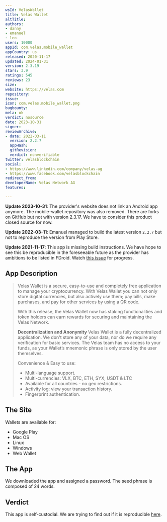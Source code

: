 ```yaml
---
wsId: VelasWallet
title: Velas Wallet
altTitle: 
authors:
- danny
- emanuel
- leo
users: 10000
appId: com.velas.mobile_wallet
appCountry: us
released: 2020-11-17
updated: 2024-01-31
version: 2.3.19
stars: 3.9
ratings: 545
reviews: 23
size: 
website: https://velas.com
repository: 
issue: 
icon: com.velas.mobile_wallet.png
bugbounty: 
meta: ok
verdict: nosource
date: 2023-10-31
signer: 
reviewArchive:
- date: 2022-03-11
  version: 2.2.7
  appHash: 
  gitRevision: 
  verdict: nonverifiable
twitter: velasblockchain
social:
- https://www.linkedin.com/company/velas-ag
- https://www.facebook.com/velasblockchain
redirect_from: 
developerName: Velаs Netwоrk АG
features: 

---
```


**Update 2023-10-31**: The provider's website does not link an Android app
anymore. The mobile-wallet repository was also removed. There are forks on
GitHub but not with version 2.3.17. We have to consider this product closed
source for now.

**Update 2022-03-11**: Emanuel managed to build the latest version `2.2.7` but
not to reproduce the version from Play Store.

**Update 2021-11-17**: This app is missing build instructions. We have hope to
see this be reproducible in the foreseeable future as the provider has ambitions
to be listed in FDroid. Watch
[this issue](https://github.com/velas/mobile-wallet/issues/62) for progress.

## App Description

> Velas Wallet is a secure, easy-to-use and completely free application to manage your cryptocurrency. With Velas Wallet you can not only store digital currencies, but also actively use them; pay bills, make purchases, and pay for other services by using a QR code.
>
> With this release, the Velas Wallet now has staking functionalities and token holders can earn rewards for securing and maintaining the Velas Network.
>
> **Decentralization and Anonymity**
> Velas Wallet is a fully decentralized application. We don't store any of your data, nor do we require any verification for basic services. The Velas team has no access to your funds, as your Wallet’s mnemonic phrase is only stored by the user themselves.
> 
> Convenience & Easy to use:
> - Multi-language support.
> - Multi-currencies: VLX, BTC, ETH, SYX, USDT & LTC
> - Available for all countries - no geo restrictions.
> - Activity log: view your transaction history.
> - Fingerprint authentication.

## The Site

Wallets are available for: 

- Google Play
- Mac OS 
- Linux
- Windows
- Web Wallet

## The App

We downloaded the app and assigned a password. 
The seed phrase is composed of 24 words.

## Verdict

This app is self-custodial. We are trying to find out if it is reproducible [here](https://gitlab.com/walletscrutiny/walletScrutinyCom/-/issues/362).


